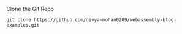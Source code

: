Clone the Git Repo

```
git clone https://github.com/divya-mohan0209/webassembly-blog-examples.git
```